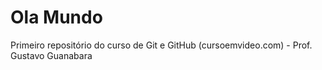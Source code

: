 # Ola Mundo
 Primeiro repositório do curso de Git e GitHub (cursoemvideo.com) - Prof. Gustavo Guanabara
